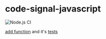 # code-signal-javascript
![Node.js CI](https://github.com/BurhanH/code-signal-javascript/workflows/Node.js%20CI/badge.svg)


[add function](https://github.com/BurhanH/code-signal-javascript/blob/master/source/add.js) and it's [tests](https://github.com/BurhanH/code-signal-javascript/blob/master/test/addTest.js)
